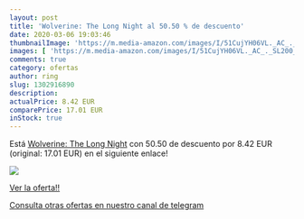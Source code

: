 ```yaml
---
layout: post
title: 'Wolverine: The Long Night al 50.50 % de descuento'
date: 2020-03-06 19:03:46
thumbnailImage: 'https://m.media-amazon.com/images/I/51CujYH06VL._AC_._SL200_.jpg'
images: [ 'https://m.media-amazon.com/images/I/51CujYH06VL._AC_._SL200_.jpg' ]
comments: true
category: ofertas
author: ring
slug: 1302916890
description:
actualPrice: 8.42 EUR
comparePrice: 17.01 EUR
inStock: true
---
```


Está [Wolverine: The Long Night](https://www.amazon.com/dp/1302916890/?tag=redken08-20) con 50.50 de descuento por 8.42 EUR (original: 17.01 EUR) en el siguiente enlace!

[![](https://m.media-amazon.com/images/I/51CujYH06VL._AC_._SL200_.jpg)](https://www.amazon.com/dp/1302916890/?tag=redken08-20)

[Ver la oferta!!](https://www.amazon.com/dp/1302916890/?tag=redken08-20)

[Consulta otras ofertas en nuestro canal de telegram](https://t.me/s/ofertas25)
